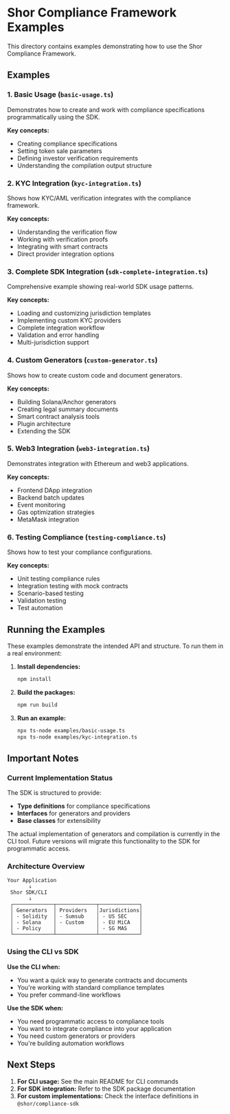 # Shor Compliance Framework Examples

This directory contains examples demonstrating how to use the Shor Compliance Framework.

## Examples

### 1. Basic Usage (`basic-usage.ts`)

Demonstrates how to create and work with compliance specifications programmatically using the SDK.

**Key concepts:**
- Creating compliance specifications
- Setting token sale parameters
- Defining investor verification requirements
- Understanding the compilation output structure

### 2. KYC Integration (`kyc-integration.ts`)

Shows how KYC/AML verification integrates with the compliance framework.

**Key concepts:**
- Understanding the verification flow
- Working with verification proofs
- Integrating with smart contracts
- Direct provider integration options

### 3. Complete SDK Integration (`sdk-complete-integration.ts`)

Comprehensive example showing real-world SDK usage patterns.

**Key concepts:**
- Loading and customizing jurisdiction templates
- Implementing custom KYC providers
- Complete integration workflow
- Validation and error handling
- Multi-jurisdiction support

### 4. Custom Generators (`custom-generator.ts`)

Shows how to create custom code and document generators.

**Key concepts:**
- Building Solana/Anchor generators
- Creating legal summary documents
- Smart contract analysis tools
- Plugin architecture
- Extending the SDK

### 5. Web3 Integration (`web3-integration.ts`)

Demonstrates integration with Ethereum and web3 applications.

**Key concepts:**
- Frontend DApp integration
- Backend batch updates
- Event monitoring
- Gas optimization strategies
- MetaMask integration

### 6. Testing Compliance (`testing-compliance.ts`)

Shows how to test your compliance configurations.

**Key concepts:**
- Unit testing compliance rules
- Integration testing with mock contracts
- Scenario-based testing
- Validation testing
- Test automation

## Running the Examples

These examples demonstrate the intended API and structure. To run them in a real environment:

1. **Install dependencies:**
   ```bash
   npm install
   ```

2. **Build the packages:**
   ```bash
   npm run build
   ```

3. **Run an example:**
   ```bash
   npx ts-node examples/basic-usage.ts
   npx ts-node examples/kyc-integration.ts
   ```

## Important Notes

### Current Implementation Status

The SDK is structured to provide:
- **Type definitions** for compliance specifications
- **Interfaces** for generators and providers
- **Base classes** for extensibility

The actual implementation of generators and compilation is currently in the CLI tool. Future versions will migrate this functionality to the SDK for programmatic access.

### Architecture Overview

```
Your Application
       ↓
 Shor SDK/CLI
       ↓
 ┌─────────────┬─────────────┬─────────────┐
 │ Generators  │ Providers   │Jurisdictions│
 │ - Solidity  │ - Sumsub    │ - US SEC    │
 │ - Solana    │ - Custom    │ - EU MiCA   │
 │ - Policy    │             │ - SG MAS    │
 └─────────────┴─────────────┴─────────────┘
```

### Using the CLI vs SDK

**Use the CLI when:**
- You want a quick way to generate contracts and documents
- You're working with standard compliance templates
- You prefer command-line workflows

**Use the SDK when:**
- You need programmatic access to compliance tools
- You want to integrate compliance into your application
- You need custom generators or providers
- You're building automation workflows

## Next Steps

1. **For CLI usage:** See the main README for CLI commands
2. **For SDK integration:** Refer to the SDK package documentation
3. **For custom implementations:** Check the interface definitions in `@shor/compliance-sdk`